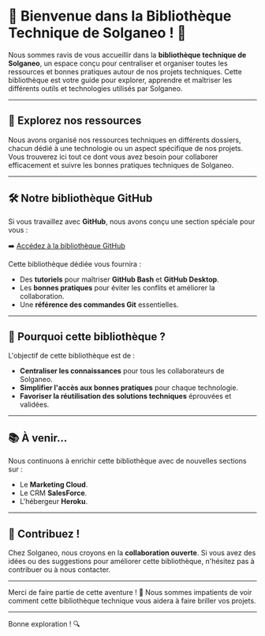# 🌟 Bienvenue dans la Bibliothèque Technique de Solganeo ! 🚀

Nous sommes ravis de vous accueillir dans la **bibliothèque technique de Solganeo**, un espace conçu pour centraliser et organiser toutes les ressources et bonnes pratiques autour de nos projets techniques. Cette bibliothèque est votre guide pour explorer, apprendre et maîtriser les différents outils et technologies utilisés par Solganeo.

---

## 📂 Explorez nos ressources

Nous avons organisé nos ressources techniques en différents dossiers, chacun dédié à une technologie ou un aspect spécifique de nos projets. Vous trouverez ici tout ce dont vous avez besoin pour collaborer efficacement et suivre les bonnes pratiques techniques de Solganeo.

---

## 🛠️ Notre bibliothèque GitHub

Si vous travaillez avec **GitHub**, nous avons conçu une section spéciale pour vous :

➡️ [Accédez à la bibliothèque GitHub](./github/README.md)

Cette bibliothèque dédiée vous fournira :
- Des **tutoriels** pour maîtriser **GitHub Bash** et **GitHub Desktop**.
- Les **bonnes pratiques** pour éviter les conflits et améliorer la collaboration.
- Une **référence des commandes Git** essentielles.

---

## 🎯 Pourquoi cette bibliothèque ?

L'objectif de cette bibliothèque est de :
- **Centraliser les connaissances** pour tous les collaborateurs de Solganeo.
- **Simplifier l'accès aux bonnes pratiques** pour chaque technologie.
- **Favoriser la réutilisation des solutions techniques** éprouvées et validées.

---

## 📚 À venir...

Nous continuons à enrichir cette bibliothèque avec de nouvelles sections sur :
- Le **Marketing Cloud**.
- Le CRM **SalesForce**.
- L'hébergeur **Heroku**.

---

## 🤝 Contribuez !

Chez Solganeo, nous croyons en la **collaboration ouverte**. Si vous avez des idées ou des suggestions pour améliorer cette bibliothèque, n'hésitez pas à contribuer ou à nous contacter.

---

Merci de faire partie de cette aventure ! 🎉 Nous sommes impatients de voir comment cette bibliothèque technique vous aidera à faire briller vos projets.

---

Bonne exploration ! 🔍
